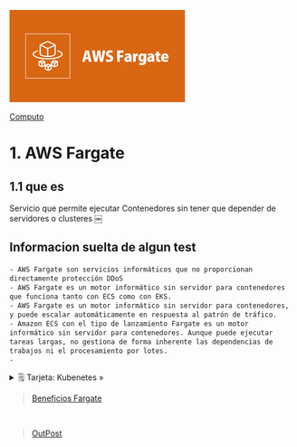![Amazon Fargate](../../assets/Computo/fargate-logo.png)

[Computo](../../Computo/)

# 1. AWS Fargate

## 1.1 que es

Servicio que permite ejecutar Contenedores sin tener que depender de servidores o clusteres
￼
## Informacion suelta de algun test

    - AWS Fargate son servicios informáticos que no proporcionan directamente protección DDoS
    - AWS Fargate es un motor informático sin servidor para contenedores que funciona tanto con ECS como con EKS.
    - AWS Fargate es un motor informático sin servidor para contenedores, y puede escalar automáticamente en respuesta al patrón de tráfico.
    - Amazon ECS con el tipo de lanzamiento Fargate es un motor informático sin servidor para contenedores. Aunque puede ejecutar tareas largas, no gestiona de forma inherente las dependencias de trabajos ni el procesamiento por lotes.
    - 


<details>
<summary>🗒 Tarjeta: Kubenetes »</summary>

| Definicion  |
| ---- |
| SoftWare de codigo abierto para el aprovisionamiento y administracion de contenedores |

</details>

> [Beneficios Fargate](../../00_assets/Computo/Beneficios-Fargate.png)

<br/>

> [OutPost](../04-EDGE%20HIBRIDO/outpost.md)

<br/>